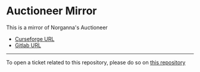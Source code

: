 # Auctioneer Mirror

This is a mirror of Norganna's Auctioneer

- [Curseforge URL](https://www.curseforge.com/wow/addons/auctioneer)
- [Gitlab URL](https://gitlab.com/norganna-wow/auctioneer)

----

To open a ticket related to this repository, please do so on [this repository](https://github.com/curseforge-mirror/.github)
